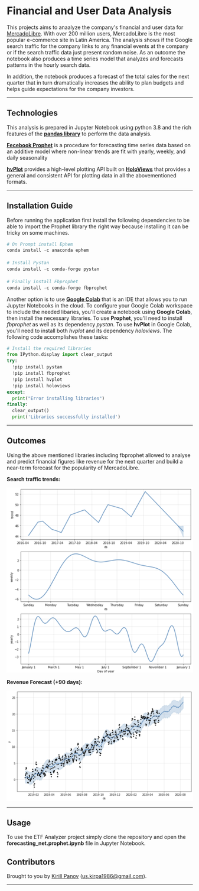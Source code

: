 # Financial and User Data Analysis

This projects aims to anaalyze the company's financial and user data for [MercadoLibre](http://investor.mercadolibre.com/investor-relations). With over 200 million users, MercadoLibre is the most popular e-commerce site in Latin America. The analysis shows if the Google search traffic for the company links to any financial events at the company or if the search traffic data just present random noise. As an outcome the notebook also produces a time series model that analyzes and forecasts patterns in the hourly search data. 

In addition, the notebook produces a forecast of the total sales for the next quarter that in turn dramatically increases the ability to plan budgets and helps guide expectations for the company investors.

---

## Technologies

This analysis is prepared in Jupyter Notebook using python 3.8 and the rich features of the [**pandas library**](https://pandas.pydata.org/) to perform the data analysis. 

[**Fecebook Prophet**](https://facebook.github.io/prophet/) is a procedure for forecasting time series data based on an additive model where non-linear trends are fit with yearly, weekly, and daily seasonality 

[**hvPlot**](https://hvplot.holoviz.org/) provides a high-level plotting API built on [**HoloViews**](https://holoviews.org/) that provides a general and consistent API for plotting data in all the abovementioned formats.

---
## Installation Guide

Before running the application first install the following dependencies to be able to import the Prophet library the right way because installing it can be tricky on some machines. 

```python
# On Prompt install Ephem
conda install -c anaconda ephem

# Install Pystan
conda install -c conda-forge pystan

# Finally install Fbprophet
conda install -c conda-forge fbprophet
```


Another option is to use [**Google Colab**](https://colab.research.google.com/) that is an IDE that allows you to run Jupyter Notebooks in the cloud. To configure your Google Colab workspace to include the needed libaries, you'll create a notebook using **Google Colab**, then install the necessary libraries. To use **Prophet**, you'll need to install *fbprophet* as well as its dependency *pystan*.
To use **hvPlot** in Google Colab, you'll need to install both *hvplot* and its dependency *holoviews*. The following code accomplishes these tasks:

```python
# Install the required libraries
from IPython.display import clear_output
try:
  !pip install pystan
  !pip install fbprophet
  !pip install hvplot
  !pip install holoviews
except:
  print("Error installing libraries")
finally:
  clear_output()
  print('Libraries successfully installed')
```

---

## Outcomes

Using the above mentioned libraries including fbprophet allowed to analyse and predict financial figures like revenue for the next quarter and build a near-term forecast for the popularity of MercadoLibre.

**Search traffic trends:**

![<search_traffic_trends>](static/pics/search_traffic_trends.PNG)

**Revenue Forecast (+90 days):**

![<revenue_forecast>](static/pics/revenue_forecast.PNG)

---
## Usage

To use the ETF Analyzer project simply clone the repository and open the **forecasting_net.prophet.ipynb** file in Jupyter Notebook. 


## Contributors

Brought to you by [Kirill Panov](https://www.linkedin.com/in/kirill-panov-696455192/) (us.kirpa1986@gmail.com).

---

